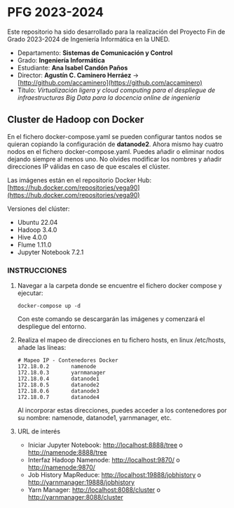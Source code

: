 # **PFG 2023-2024**

Este repositorio ha sido desarrollado para la realización del Proyecto Fin de Grado 2023-2024 de Ingeniería Informática en la UNED.

*   Departamento: **Sistemas de Comunicación y Control**
*   Grado: **Ingeniería Informática**
*   Estudiante: **Ana Isabel Candón Paños**
*   Director: **Agustín C. Caminero Herráez** -> [http://github.com/accaminero](https://github.com/accaminero)
*   Título: *Virtualización ligera y cloud computing para el despliegue de infraestructuras Big Data
para la docencia online de ingeniería*

## Cluster de Hadoop con Docker

En el fichero docker-compose.yaml se pueden configurar tantos nodos se quieran copiando la configuración de **datanode2**. Ahora mismo hay cuatro nodos en el fichero docker-compose.yaml. Puedes añadir o eliminar nodos dejando siempre al menos uno. No olvides modificar los nombres y añadir direcciones IP válidas en caso de que escales el clúster.

Las imágenes están en el repositorio Docker Hub:  [https://hub.docker.com/repositories/vega90](https://hub.docker.com/repositories/vega90)

Versiones del clúster:

*   Ubuntu 22.04
*   Hadoop 3.4.0
*   Hive 4.0.0
*   Flume 1.11.0
*   Jupyter Notebook 7.2.1



### **INSTRUCCIONES**

1. Navegar a la carpeta donde se encuentre el fichero docker compose y ejecutar:
   ```
   docker-compose up -d
   ```
   Con este comando se descargarán las imágenes y comenzará el despliegue del entorno.
   
3. Realiza el mapeo de direcciones en tu fichero hosts, en linux /etc/hosts, añade las líneas:
    ```
   # Mapeo IP - Contenedores Docker
   172.18.0.2       namenode
   172.18.0.3       yarnmanager
   172.18.0.4       datanode1
   172.18.0.5       datanode2
   172.18.0.6       datanode3
   172.18.0.7       datanode4
   ```
   Al incorporar estas direcciones, puedes acceder a los contenedores por su nombre: namenode, datanode1, yarnmanager, etc.
   
4. URL de interés
   *   Iniciar Jupyter Notebook: [http://localhost:8888/tree](http://localhost:8888/tree) o  [http://namenode:8888/tree](http://namenode:8888/tree)
   *   Interfaz Hadoop Namenode: [http://localhost:9870/](http://localhost:9870/) o [http://namenode:9870/](http://namenode:9870/)
   *   Job History MapReduce: [http://localhost:19888/jobhistory](http://localhost:19888/jobhistory) o [http://yarnmanager:19888/jobhistory](http://yarnmanager:19888/jobhistory)
   *   Yarn Manager: [http://localhost:8088/cluster](http://localhost:8088/cluster) o [http://yarnmanager:8088/cluster](http://yarnmanager:8088/cluster)
